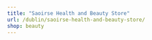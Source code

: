 ```yaml
---
title: "Saoirse Health and Beauty Store"
url: /dublin/saoirse-health-and-beauty-store/
shop: beauty
---
```

